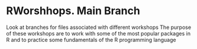 # RWorshhops. Main Branch
Look at branches for files associated with different workshops 
The purpose of these workshops are to work with some of the most popular packages in R and to practice some fundamentals of the R programming language 
